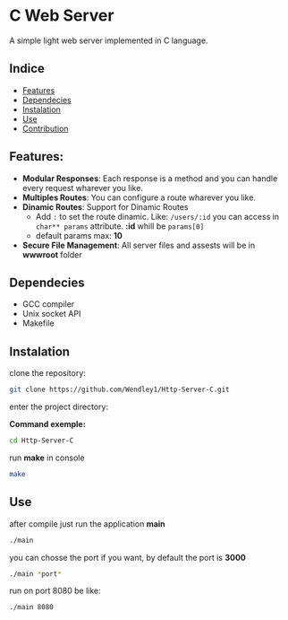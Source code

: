 # C Web Server

A simple light web server implemented in C language.

## Indice

- [Features](#features)
- [Dependecies](#dependences)
- [Instalation](#instalation)
- [Use](#use)
- [Contribution](#contribution)

## Features:
- **Modular Responses**: Each response is a method and you can handle every request wharever you like.
- **Multiples Routes**: You can configure a route wharever you like.
- **Dinamic Routes**: Support for Dinamic Routes
    - Add ```:``` to set the route dinamic. Like: ```/users/:id``` you can access in ```char** params``` attribute. **:id** whill be ```params[0]```
    - default params max: **10**
- **Secure File Management**: All server files and assests will be in **wwwroot** folder

## Dependecies

- GCC compiler
- Unix socket API
- Makefile

## Instalation

clone the repository:

```bash
git clone https://github.com/Wendley1/Http-Server-C.git
```

enter the project directory:

**Command exemple:**

```bash
cd Http-Server-C
```

run **make** in console

```bash
make
```

## Use

after compile just run the application **main**

```bash
./main
```

you can chosse the port if you want, by default the port is **3000**

```bash
./main *port*
```

run on port 8080 be like:

```bash
./main 8080
```